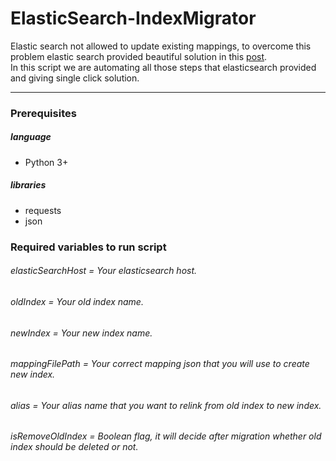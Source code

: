 # ElasticSearch-IndexMigrator
Elastic search not allowed to update existing mappings, to overcome this problem elastic search provided beautiful solution in this [post](https://www.elastic.co/guide/en/elasticsearch/guide/current/index-aliases.html).<br />
In this script we are automating all those steps that elasticsearch provided and giving single click solution.
***

### Prerequisites
##### language
- Python 3+
##### libraries
- requests
- json

### Required variables to run script
###### elasticSearchHost = Your elasticsearch host.
###### oldIndex = Your old index name.
###### newIndex = Your new index name.
###### mappingFilePath = Your correct mapping json that you will use to create new index.
###### alias = Your alias name that you want to relink from old index to new index.
###### isRemoveOldIndex = Boolean flag, it will decide after migration whether old index should be deleted or not.

